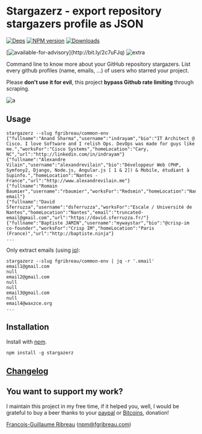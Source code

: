 Stargazer**z** - export repository stargazer**s** profile as JSON
=========================================

<!-- [![Build Status](https://img.shields.io/circleci/project/FGRibreau/stargazerz.svg)](https://circleci.com/gh/FGRibreau/stargazerz/) [![Coverage Status](https://img.shields.io/coveralls/FGRibreau/stargazerz/master.svg)](https://coveralls.io/github/FGRibreau/stargazerz?branch=master)  -->

[![Deps](	https://img.shields.io/david/FGRibreau/stargazerz.svg)](https://david-dm.org/FGRibreau/stargazerz) [![NPM version](https://img.shields.io/npm/v/stargazerz.svg)](http://badge.fury.io/js/stargazerz) [![Downloads](http://img.shields.io/npm/dm/stargazerz.svg)](https://www.npmjs.com/package/stargazerz)

[![available-for-advisory](https://img.shields.io/badge/available%20for%20consulting%20advisory-yes-ff69b4.svg?)](http://bit.ly/2c7uFJq) ![extra](https://img.shields.io/badge/actively%20maintained-yes-ff69b4.svg)

Command line to know more about your GitHub repository stargazers. List every github profiles (name, emails, ...) of users who starred your project.

Please **don't use it for evil**, this project **bypass Github rate limiting** through scraping.

![a](http://i.imgur.com/M21OUU7.gif)

## Usage


```shell
stargazerz --slug fgribreau/common-env
{"fullname":"Anand Sharma","username":"indrayam","bio":"IT Architect @ Cisco. I love Software and I relish Ops. DevOps was made for guys like me.","worksFor":"Cisco Systems","homeLocation":"Cary, NC","url":"http://linkedin.com/in/indrayam"}
{"fullname":"Alexandre Vilain","username":"alexandrevilain","bio":"Développeur Web (PHP, Symfony2, Django, Node.js, Angular.js [ 1 & 2]) & Mobile, étudiant à Supinfo.","homeLocation":"Nantes - France","url":"http://www.alexandrevilain.me"}
{"fullname":"Romain Baumier","username":"rbaumier","worksFor":"Redsmin","homeLocation":"Nantes/Angers","email":"truncated-email"}
{"fullname":"David Sferruzza","username":"dsferruzza","worksFor":"Escale / Université de Nantes","homeLocation":"Nantes","email":"truncated-email@gmail.com","url":"https://david.sferruzza.fr/"}
{"fullname":"Baptiste JAMIN","username":"mywaystar","bio":"@crisp-im co-founder","worksFor":"Crisp IM","homeLocation":"Paris (France)","url":"http://baptiste.ninja"}
...
```

Only extract emails (using [jq](https://github.com/stedolan/jq/)):

```shell
stargazerz --slug fgribreau/common-env | jq -r '.email'
email1@gmail.com
null
email2@gmail.com
null
null
email3@gmail.com
null
email4@waxzce.org
...
```

## Installation

Install with [npm](https://npmjs.org/package/stargazerz).

    npm install -g stargazerz

## [Changelog](CHANGELOG.md)

## You want to support my work?

I maintain this project in my free time, if it helped you, well, I would be grateful to buy a beer thanks to your [paypal](https://paypal.me/fgribreau) or [Bitcoins](https://www.coinbase.com/fgribreau), donation!

[Francois-Guillaume Ribreau](http://fgribreau.com) (npm@fgribreau.com)
